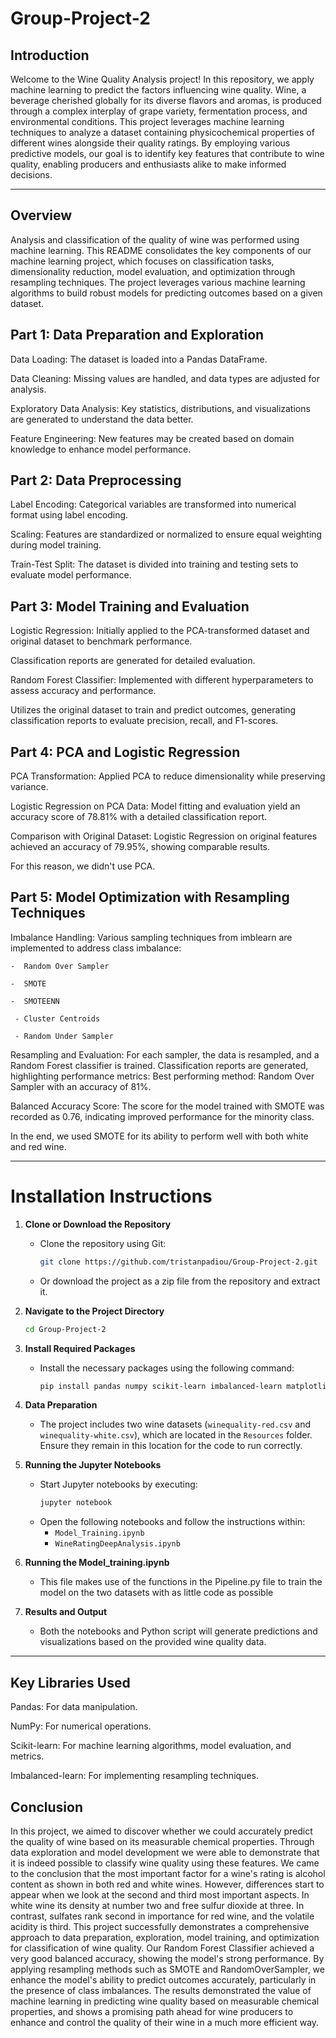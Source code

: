 # Group-Project-2
## Introduction
Welcome to the Wine Quality Analysis project! In this repository, we apply machine learning to predict the factors influencing wine quality. Wine, a beverage cherished globally for its diverse flavors and aromas, is produced through a complex interplay of grape variety, fermentation process, and environmental conditions.
This project leverages machine learning techniques to analyze a dataset containing physicochemical properties of different wines alongside their quality ratings. By employing various predictive models, our goal is to identify key features that contribute to wine quality, enabling producers and enthusiasts alike to make informed decisions.

---

## Overview
Analysis and classification of the quality of wine was performed using machine learning. This README consolidates the key components of our machine learning project, which focuses on classification tasks, dimensionality reduction, model evaluation, and optimization through resampling techniques. The project leverages various machine learning algorithms to build robust models for predicting outcomes based on a given dataset.
## Part 1: Data Preparation and Exploration
Data Loading: The dataset is loaded into a Pandas DataFrame.

Data Cleaning: Missing values are handled, and data types are adjusted for analysis.

Exploratory Data Analysis: Key statistics, distributions, and visualizations are generated to understand the data better.

Feature Engineering: New features may be created based on domain knowledge to enhance model performance.
## Part 2: Data Preprocessing
Label Encoding: Categorical variables are transformed into numerical format using label encoding.

Scaling: Features are standardized or normalized to ensure equal weighting during model training.

Train-Test Split: The dataset is divided into training and testing sets to evaluate model performance.

## Part 3: Model Training and Evaluation
Logistic Regression: Initially applied to the PCA-transformed dataset and original dataset to benchmark performance.

Classification reports are generated for detailed evaluation.

Random Forest Classifier: Implemented with different hyperparameters to assess accuracy and performance.

Utilizes the original dataset to train and predict outcomes, generating classification reports to evaluate precision, recall, and F1-scores.

## Part 4: PCA and Logistic Regression
PCA Transformation: Applied PCA to reduce dimensionality while preserving variance.

Logistic Regression on PCA Data: Model fitting and evaluation yield an accuracy score of 78.81% with a detailed classification report.

Comparison with Original Dataset: Logistic Regression on original features achieved an accuracy of 79.95%, showing comparable results.

For this reason, we didn't use PCA.

## Part 5: Model Optimization with Resampling Techniques
Imbalance Handling: Various sampling techniques from imblearn are implemented to address class imbalance:

    -  Random Over Sampler
  
    -  SMOTE
  
    -  SMOTEENN
  
     - Cluster Centroids
  
     - Random Under Sampler

Resampling and Evaluation:
  For each sampler, the data is resampled, and a Random Forest classifier is trained.
  Classification reports are generated, highlighting performance metrics:
    Best performing method: Random Over Sampler with an accuracy of 81%.

Balanced Accuracy Score: The score for the model trained with SMOTE was recorded as 0.76, indicating improved performance for the minority class. 

In the end, we used SMOTE for its ability to perform well with both white and red wine.

---

# Installation Instructions

1. **Clone or Download the Repository**
   - Clone the repository using Git:
     ```bash
     git clone https://github.com/tristanpadiou/Group-Project-2.git
     ```
   - Or download the project as a zip file from the repository and extract it.

2. **Navigate to the Project Directory**
   ```bash
   cd Group-Project-2
   ```

3. **Install Required Packages**
   - Install the necessary packages using the following command:
     ```bash
     pip install pandas numpy scikit-learn imbalanced-learn matplotlib seaborn scipy
     ```

4. **Data Preparation**
   - The project includes two wine datasets (`winequality-red.csv` and `winequality-white.csv`), which are located in the `Resources` folder. Ensure they remain in this location for the code to run correctly.

5. **Running the Jupyter Notebooks**
   - Start Jupyter notebooks by executing:
     ```bash
     jupyter notebook
     ```
   - Open the following notebooks and follow the instructions within:
     - `Model_Training.ipynb`
     - `WineRatingDeepAnalysis.ipynb`

6. **Running the Model_training.ipynb**
   - This file makes use of the functions in the Pipeline.py file to train the model on the two datasets with as little code as possible

7. **Results and Output**
   - Both the notebooks and Python script will generate predictions and visualizations based on the provided wine quality data.

---

## Key Libraries Used
Pandas: For data manipulation.

NumPy: For numerical operations.

Scikit-learn: For machine learning algorithms, model evaluation, and metrics.

Imbalanced-learn: For implementing resampling techniques.

## Conclusion
In this project, we aimed to discover whether we could accurately predict the quality of wine based on its measurable chemical properties. Through data exploration and model development we were able to demonstrate that it is indeed possible to classify wine quality using these features. We came to the conclusion that the most important factor for a wine's rating is alcohol content as shown in both red and white wines. However, differences start to appear when we look at the second and third most important aspects. In white wine its density at number two and free sulfur dioxide at three. In contrast, sulfates rank second in importance for red wine, and the volatile acidity is third. This project successfully demonstrates a comprehensive approach to data preparation, exploration, model training, and optimization for classification of wine quality. Our Random Forest Classifier achieved a very good balanced accuracy, showing the model's strong performance. By applying resampling methods such as SMOTE and RandomOverSampler, we enhance the model's ability to predict outcomes accurately, particularly in the presence of class imbalances. The results demonstrated the value of machine learning in predicting wine quality based on measurable chemical properties, and shows a promising path ahead for wine producers to enhance and control the quality of their wine in a much more efficient way.

